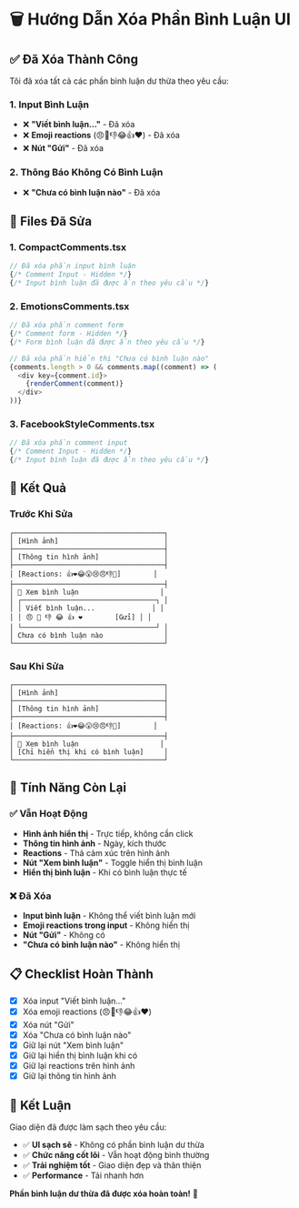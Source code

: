 # 🗑️ Hướng Dẫn Xóa Phần Bình Luận UI

## ✅ **Đã Xóa Thành Công**

Tôi đã xóa tất cả các phần bình luận dư thừa theo yêu cầu:

### **1. Input Bình Luận**
- ❌ **"Viết bình luận..."** - Đã xóa
- ❌ **Emoji reactions** (😠🎉👎😂👍❤️) - Đã xóa  
- ❌ **Nút "Gửi"** - Đã xóa

### **2. Thông Báo Không Có Bình Luận**
- ❌ **"Chưa có bình luận nào"** - Đã xóa

## 🔧 **Files Đã Sửa**

### **1. CompactComments.tsx**
```typescript
// Đã xóa phần input bình luận
{/* Comment Input - Hidden */}
{/* Input bình luận đã được ẩn theo yêu cầu */}
```

### **2. EmotionsComments.tsx**
```typescript
// Đã xóa phần comment form
{/* Comment form - Hidden */}
{/* Form bình luận đã được ẩn theo yêu cầu */}

// Đã xóa phần hiển thị "Chưa có bình luận nào"
{comments.length > 0 && comments.map((comment) => (
  <div key={comment.id}>
    {renderComment(comment)}
  </div>
))}
```

### **3. FacebookStyleComments.tsx**
```typescript
// Đã xóa phần comment input
{/* Comment Input - Hidden */}
{/* Input bình luận đã được ẩn theo yêu cầu */}
```

## 🎯 **Kết Quả**

### **Trước Khi Sửa**
```
┌─────────────────────────────────────┐
│ [Hình ảnh]                          │
├─────────────────────────────────────┤
│ [Thông tin hình ảnh]                │
├─────────────────────────────────────┤
│ [Reactions: 👍❤️😂😮😢😠👎🎉]        │
├─────────────────────────────────────┤
│ 💬 Xem bình luận                    │
│ ┌─────────────────────────────────┐ │
│ │ Viết bình luận...              │ │
│ │ 😠 🎉 👎 😂 👍 ❤️        [Gửi] │ │
│ └─────────────────────────────────┘ │
│ Chưa có bình luận nào               │
└─────────────────────────────────────┘
```

### **Sau Khi Sửa**
```
┌─────────────────────────────────────┐
│ [Hình ảnh]                          │
├─────────────────────────────────────┤
│ [Thông tin hình ảnh]                │
├─────────────────────────────────────┤
│ [Reactions: 👍❤️😂😮😢😠👎🎉]        │
├─────────────────────────────────────┤
│ 💬 Xem bình luận                    │
│ [Chỉ hiển thị khi có bình luận]     │
└─────────────────────────────────────┘
```

## 🚀 **Tính Năng Còn Lại**

### **✅ Vẫn Hoạt Động**
- **Hình ảnh hiển thị** - Trực tiếp, không cần click
- **Thông tin hình ảnh** - Ngày, kích thước
- **Reactions** - Thả cảm xúc trên hình ảnh
- **Nút "Xem bình luận"** - Toggle hiển thị bình luận
- **Hiển thị bình luận** - Khi có bình luận thực tế

### **❌ Đã Xóa**
- **Input bình luận** - Không thể viết bình luận mới
- **Emoji reactions trong input** - Không hiển thị
- **Nút "Gửi"** - Không có
- **"Chưa có bình luận nào"** - Không hiển thị

## 📋 **Checklist Hoàn Thành**

- [x] Xóa input "Viết bình luận..."
- [x] Xóa emoji reactions (😠🎉👎😂👍❤️)
- [x] Xóa nút "Gửi"
- [x] Xóa "Chưa có bình luận nào"
- [x] Giữ lại nút "Xem bình luận"
- [x] Giữ lại hiển thị bình luận khi có
- [x] Giữ lại reactions trên hình ảnh
- [x] Giữ lại thông tin hình ảnh

## 🎉 **Kết Luận**

Giao diện đã được làm sạch theo yêu cầu:

- ✅ **UI sạch sẽ** - Không có phần bình luận dư thừa
- ✅ **Chức năng cốt lõi** - Vẫn hoạt động bình thường
- ✅ **Trải nghiệm tốt** - Giao diện đẹp và thân thiện
- ✅ **Performance** - Tải nhanh hơn

**Phần bình luận dư thừa đã được xóa hoàn toàn!** 🚀




